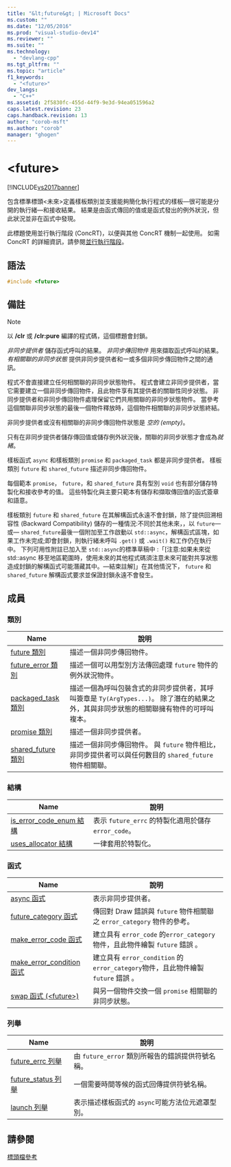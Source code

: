 ```yaml
---
title: "&lt;future&gt; | Microsoft Docs"
ms.custom: ""
ms.date: "12/05/2016"
ms.prod: "visual-studio-dev14"
ms.reviewer: ""
ms.suite: ""
ms.technology: 
  - "devlang-cpp"
ms.tgt_pltfrm: ""
ms.topic: "article"
f1_keywords: 
  - "<future>"
dev_langs: 
  - "C++"
ms.assetid: 2f5830fc-455d-44f9-9e3d-94ea051596a2
caps.latest.revision: 23
caps.handback.revision: 13
author: "corob-msft"
ms.author: "corob"
manager: "ghogen"
---
```

# &lt;future&gt;
[!INCLUDE[vs2017banner](../assembler/inline/includes/vs2017banner.md)]

包含標準標頭\<未來\>定義樣板類別並支援能夠簡化執行程式的樣板—很可能是分開的執行緒—和接收結果。  結果是由函式傳回的值或是函式發出的例外狀況，但此狀況並非在函式中發現。  
  
 此標題使用並行執行階段 \(ConcRT\)，以便與其他 ConcRT 機制一起使用。  如需 ConcRT 的詳細資訊，請參閱[並行執行階段](../parallel/concrt/concurrency-runtime.md)。  
  
## 語法  
  
```cpp  
#include <future>  
```  
  
## 備註  
  
> [!NOTE]
>  以 **\/clr** 或 **\/clr:pure** 編譯的程式碼，這個標題會封鎖。  
  
 *非同步提供者* 儲存函式呼叫的結果。  *非同步傳回物件* 用來擷取函式呼叫的結果。   *有相關聯的非同步狀態* 提供非同步提供者和一或多個非同步傳回物件之間的通訊。  
  
 程式不會直接建立任何相關聯的非同步狀態物件。  程式會建立非同步提供者，當它需要建立一個非同步傳回物件，且此物件享有其提供者的關聯性同步狀態。  非同步提供者和非同步傳回物件處理保留它們共用關聯的非同步狀態物件。  當參考這個關聯非同步狀態的最後一個物件釋放時，這個物件相關聯的非同步狀態終結。  
  
 非同步提供者或沒有相關聯的非同步傳回物件狀態是 *空的 \(empty\)*。  
  
 只有在非同步提供者儲存傳回值或儲存例外狀況後，關聯的非同步狀態才會成為*就緒*。  
  
 樣板函式 `async` 和樣板類別 `promise` 和 `packaged_task` 都是非同步提供者。  樣板類別 `future` 和 `shared_future` 描述非同步傳回物件。  
  
 每個範本 `promise`， `future`，和 `shared_future` 具有型別 `void` 也有部分儲存特製化和接收參考的值。  這些特製化與主要只範本有儲存和擷取傳回值的函式簽章和語意。  
  
 樣板類別 `future` 和 `shared_future` 在其解構函式永遠不會封鎖，除了提供回溯相容性 \(Backward Compatibility\) 儲存的一種情況:不同於其他未來，，以 `future`—或— `shared_future`最後一個附加至工作啟動以 `std::async`，解構函式區塊，如果工作未完成;即會封鎖，則執行緒未呼叫 `.get()` 或 `.wait()` 和工作仍在執行中。  下列可用性附註已加入至 `std::async`的標準草稿中 :「\[注意:如果未來從 std::async 移至地區範圍時，使用未來的其他程式碼須注意未來可能對共享狀態造成封鎖的解構函式可能潛藏其中。—結束註解\]」在其他情況下， `future` 和 `shared_future` 解構函式要求並保證封鎖永遠不會發生。  
  
## 成員  
  
### 類別  
  
|Name|說明|  
|----------|--------|  
|[future 類別](../standard-library/future-class.md)|描述一個非同步傳回物件。|  
|[future\_error 類別](../standard-library/future-error-class.md)|描述一個可以用型別方法傳回處理 `future` 物件的例外狀況物件。|  
|[packaged\_task 類別](../standard-library/packaged-task-class.md)|描述一個為呼叫包裝含式的非同步提供者，其呼叫簽章是 `Ty(ArgTypes...)`。  除了潛在的結果之外，其與非同步狀態的相關聯擁有物件的可呼叫複本。|  
|[promise 類別](../standard-library/promise-class.md)|描述一個非同步提供者。|  
|[shared\_future 類別](../standard-library/shared-future-class.md)|描述一個非同步傳回物件。  與 `future` 物件相比，非同步提供者可以與任何數目的 `shared_future` 物件相關聯。|  
  
### 結構  
  
|Name|說明|  
|----------|--------|  
|[is\_error\_code\_enum 結構](../standard-library/is-error-code-enum-structure.md)|表示 `future_errc` 的特製化適用於儲存 `error_code`。|  
|[uses\_allocator 結構](../standard-library/uses-allocator-structure.md)|一律套用於特製化。|  
  
### 函式  
  
|Name|說明|  
|----------|--------|  
|[async 函式](../Topic/async%20Function.md)|表示非同步提供者。|  
|[future\_category 函式](../Topic/future_category%20Function.md)|傳回對 Draw 錯誤與 `future` 物件相關聯之 `error_category` 物件的參考。|  
|[make\_error\_code 函式](../Topic/make_error_code%20Function.md)|建立具有 `error_code` 的`error_category`物件，且此物件繪製 `future` 錯誤 。|  
|[make\_error\_condition 函式](../Topic/make_error_condition%20Function.md)|建立具有 `error_condition` 的`error_category`物件，且此物件繪製 `future` 錯誤 。|  
|[swap 函式 \(\<future\>\)](../Topic/swap%20Function%20\(%3Cfuture%3E\).md)|與另一個物件交換一個 `promise` 相關聯的非同步狀態。|  
  
### 列舉  
  
|Name|說明|  
|----------|--------|  
|[future\_errc 列舉](../Topic/future_errc%20Enumeration.md)|由 `future_error` 類別所報告的錯誤提供符號名稱。|  
|[future\_status 列舉](../Topic/future_status%20Enumeration.md)|一個需要時間等候的函式回傳提供符號名稱。|  
|[launch 列舉](../Topic/launch%20Enumeration.md)|表示描述樣板函式的 `async`可能方法位元遮罩型別。|  
  
## 請參閱  
 [標頭檔參考](../standard-library/cpp-standard-library-header-files.md)